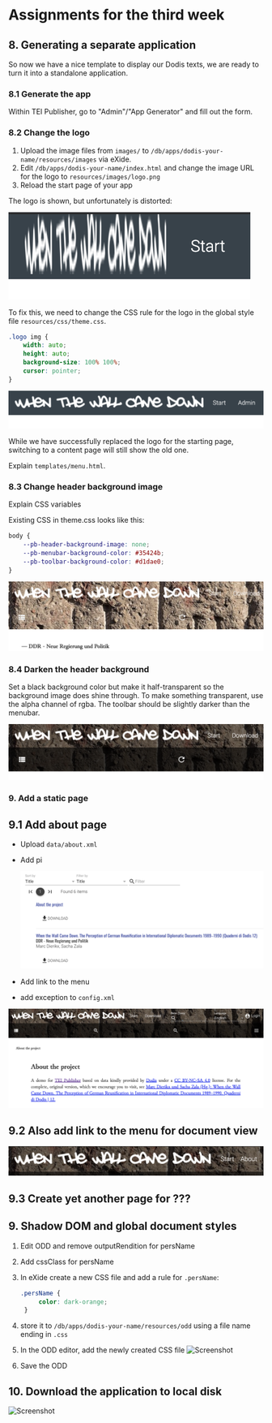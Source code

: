# Assignments for the third week

## 8. Generating a separate application

So now we have a nice template to display our Dodis texts, we are ready to turn it into a standalone application.

### 8.1 Generate the app

Within TEI Publisher, go to "Admin"/"App Generator" and fill out the form.

### 8.2 Change the logo

1. Upload the image files from `images/` to `/db/apps/dodis-your-name/resources/images` via eXide.
2. Edit `/db/apps/dodis-your-name/index.html` and change the image URL for the logo to `resources/images/logo.png`
3. Reload the start page of your app

The logo is shown, but unfortunately is distorted:

![Logo](A3_logo_distorted.png)

To fix this, we need to change the CSS rule for the logo in the global style file `resources/css/theme.css`.

```css
.logo img {
    width: auto;
    height: auto;
    background-size: 100% 100%;
    cursor: pointer;
}
```

![Screenshot](A3_logo.png)

While we have successfully replaced the logo for the starting page, switching to a content page will still show the old one.

Explain `templates/menu.html`.

### 8.3 Change header background image

Explain CSS variables

Existing CSS in theme.css looks like this:

```css
body {
    --pb-header-background-image: none;
    --pb-menubar-background-color: #35424b;
    --pb-toolbar-background-color: #d1dae0;
}
```

![Screenshot](A3_header-image.png)

### 8.4 Darken the header background

Set a black background color but make it half-transparent so the background image does shine through. To make something transparent, use the alpha channel of rgba. The toolbar should be slightly darker than the menubar.

![Screenshot](A3_header_bg.png)

### 9. Add a static page

## 9.1 Add about page

* Upload `data/about.xml`
* Add pi

    ![Screenshot](A3_about_browse.png)
* Add link to the menu
* add exception to `config.xml`

![Screenshot](A3_about.png)

## 9.2 Also add link to the menu for document view

![Screenshot](A3_menu_about.png)

## 9.3 Create yet another page for ???

## 9. Shadow DOM and global document styles

1. Edit ODD and remove outputRendition for persName
2. Add cssClass for persName
3. In eXide create a new CSS file and add a rule for `.persName`:
   
   ```css
   .persName {
        color: dark-orange;
    }
    ```
4. store it to `/db/apps/dodis-your-name/resources/odd` using a file name ending in `.css`
5. In the ODD editor, add the newly created CSS file
   ![Screenshot](A3_css_file.png)
6. Save the ODD
   
## 10. Download the application to local disk

![Screenshot](A3_download.png)